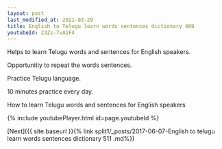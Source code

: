 ```yaml
---
layout: post
last_modified_at: 2021-03-29
title: English to Telugu learn words sentences dictionary 469 
youtubeId: 23Zs-7vA1F4
---
```

 
 
Helps to learn Telugu words and sentences for English speakers.

Opportunitiy to repeat the words sentences. 

Practice Telugu language. 
 
10 minutes practice every day. 
 
How to learn Telugu words and sentences for English speakers 
 
{% include youtubePlayer.html id=page.youtubeId %}
 
 
[Next]({{ site.baseurl }}{% link  split1/_posts/2017-06-07-English to telugu learn words sentences dictionary 511 .md%})
 
